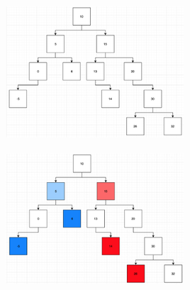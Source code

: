 <p align="center">
<img src="bst.png" width="400px">
<br/>  <br/>  <br/>
<img src="bst-lca.png" width="400px">
</p>